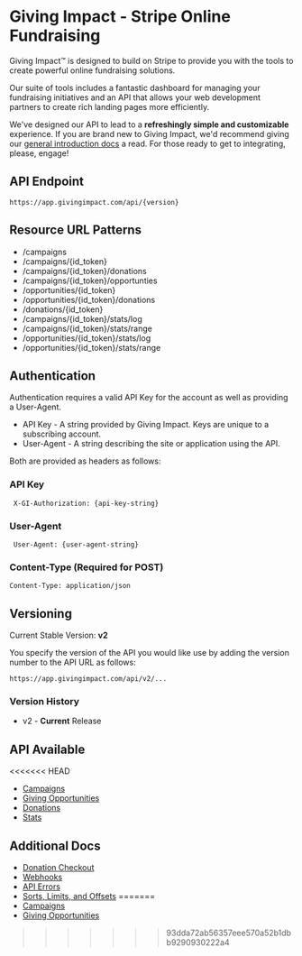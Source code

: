 # Giving Impact - Stripe Online Fundraising

Giving Impact™ is designed to build on Stripe to provide you with the tools to create powerful online fundraising solutions.

Our suite of tools includes a fantastic dashboard for managing your fundraising initiatives and an API that allows your web development partners to create rich landing pages more efficiently.

We've designed our API to lead to a **refreshingly simple and customizable** experience. If you are brand new to Giving Impact, we'd recommend giving our [general introduction docs](http://givingimpact.com/docs/introduction/getting-started) a read. For those ready to get to integrating, please, engage!

## API Endpoint

	https://app.givingimpact.com/api/{version}

## Resource URL Patterns

- /campaigns
- /campaigns/{id_token}
- /campaigns/{id_token}/donations
- /campaigns/{id_token}/opportunties
- /opportunities/{id_token}
- /opportunities/{id_token}/donations
- /donations/{id_token}
- /campaigns/{id_token}/stats/log
- /campaigns/{id_token}/stats/range
- /opportunities/{id_token}/stats/log
- /opportunities/{id_token}/stats/range

## Authentication

Authentication requires a valid API Key for the account as well as providing a User-Agent.

* API Key - A string provided by Giving Impact.  Keys are unique to a subscribing account.
* User-Agent - A string describing the site or application using the API.

Both are provided as headers as follows:

### API Key  
     X-GI-Authorization: {api-key-string}

### User-Agent  
     User-Agent: {user-agent-string}

### Content-Type (Required for POST)
	Content-Type: application/json

## Versioning

Current Stable Version: **v2**

You specify the version of the API you would like use by adding the version number to the API URL as follows:

	https://app.givingimpact.com/api/v2/...

### Version History

* v2 - **Current** Release

## API Available

<<<<<<< HEAD
- [Campaigns](/sections/campaigns.md)
- [Giving Opportunities](/sections/opportunities.md)
- [Donations](/sections/donations.md)
- [Stats](/sections/stats.md)

## Additional Docs

- [Donation Checkout](/sections/donation-checkout.md)
- [Webhooks](/sections/webhooks.md)
- [API Errors](/sections/errors.md)
- [Sorts, Limits, and Offsets](/sections/using-sorts-limits-offsets.md)
=======
- [Campaigns](sections/campaigns.md)
- [Giving Opportunities](sections/opportunities.md)
>>>>>>> 93dda72ab56357eee570a52b1dbb9290930222a4

